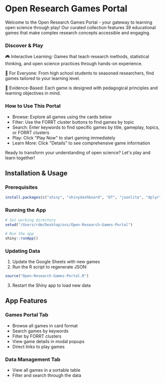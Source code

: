 # Open Research Games Portal

Welcome to the Open Research Games Portal - your gateway to learning open science through play! Our curated collection features 39 educational games that make complex research concepts accessible and engaging.

### Discover & Play

🎮 Interactive Learning: Games that teach research methods, statistical thinking, and open science practices through hands-on experience.

🎯 For Everyone: From high school students to seasoned researchers, find games tailored to your learning level.

🔬 Evidence-Based: Each game is designed with pedagogical principles and learning objectives in mind.

### How to Use This Portal

- Browse: Explore all games using the cards below
- Filter: Use the FORRT cluster buttons to find games by topic
- Search: Enter keywords to find specific games by title, gameplay, topics, or FORRT clusters
- Play: Click "Play Now" to start gaming immediately
- Learn More: Click "Details" to see comprehensive game information

Ready to transform your understanding of open science? Let's play and learn together!


## Installation & Usage

### Prerequisites
```r
install.packages(c("shiny", "shinydashboard", "DT", "jsonlite", "dplyr"))
```

### Running the App
```r
# Set working directory
setwd("/Users/rdm/Desktop/oss/Open-Research-Games-Portal")

# Run the app
shiny::runApp()
```

### Updating Data
1. Update the Google Sheets with new games
2. Run the R script to regenerate JSON:
```r
source("Open-Research-Games-Portal.R")
```
3. Restart the Shiny app to load new data

## App Features

### Games Portal Tab
- Browse all games in card format
- Search games by keywords
- Filter by FORRT clusters
- View game details in modal popups
- Direct links to play games

### Data Management Tab
- View all games in a sortable table
- Filter and search through the data
